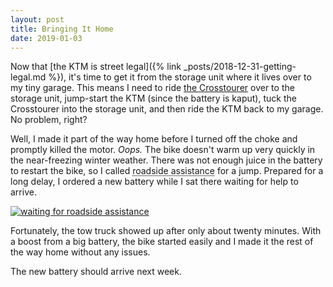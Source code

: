 ```yaml
---
layout: post
title: Bringing It Home
date: 2019-01-03
---
```


Now that [the KTM is street legal]({% link _posts/2018-12-31-getting-legal.md %}), it's time to get it from the storage unit where it lives over to my tiny garage. This means I need to ride [the Crosstourer](https://ian.does.racing/assets/img/vfr1200x.jpg) over to the storage unit, jump-start the KTM (since the battery is kaput), tuck the Crosstourer into the storage unit, and then ride the KTM back to my garage. No problem, right?

Well, I made it part of the way home before I turned off the choke and promptly killed the motor. _Oops._ The bike doesn't warm up very quickly in the near-freezing winter weather. There was not enough juice in the battery to restart the bike, so I called <abbr title="Thankfully, I opted into the roadside assistance coverage from my insurance company. That was $5 well spent.">roadside assistance</abbr> for a jump. Prepared for a long delay, I ordered a new battery while I sat there waiting for help to arrive.

[![waiting for roadside assistance](https://ian.does.racing/assets/img/ktm505-awaitingjump.jpg "waiting for roadside assistance")](https://www.instagram.com/p/BsMfYRDHMNV/)

Fortunately, the tow truck showed up after only about twenty minutes. With a boost from a big battery, the bike started easily and I made it the rest of the way home without any issues.

The new battery should arrive next week.
